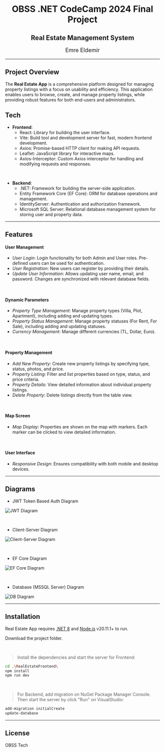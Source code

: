 <h1 align = "center"> OBSS .NET CodeCamp 2024 Final Project </h1>

<h2 align = "center"> Real Estate Management System </h2>


<div align="center" style="font-size: 18px;>

[Emre Eldemir](https://www.linkedin.com/in/emreeldemir/)

</div>

<hr>

## Project Overview

The **Real Estate App** is a comprehensive platform designed for managing property listings with a focus on usability and efficiency. This application enables users to browse, create, and manage property listings, while providing robust features for both end-users and administrators.



## Tech
- **Frontend**:
    - React: Library for building the user interface.
    - Vite: Build tool and development server for fast, modern frontend development.
    - Axios: Promise-based HTTP client for making API requests.
    - Leaflet: JavaScript library for interactive maps.
    - Axios-Interceptor: Custom Axios interceptor for handling and modifying requests and responses.

<br>

- **Backend**:
    - .NET: Framework for building the server-side application.
    - Entity Framework Core (EF Core): ORM for database operations and management.
    - IdentityServer: Authentication and authorization framework.
    - Microsoft SQL Server: Relational database management system for storing user and property data.

<hr>


## Features

#### User Management
- *User Login*: Login functionality for both Admin and User roles. Pre-defined users can be used for authentication. 
- *User Registration*: New users can register by providing their details.
- *Update User Information*: Allows updating user name, email, and password. Changes are synchronized with relevant database fields.
<br>

#### Dynamic Parameters
- *Property Type Management*: Manage property types (Villa, Plot, Apartment), including adding and updating types.
- *Property Status Management*: Manage property statuses (For Rent, For Sale), including adding and updating statuses.
- *Currency Management*: Manage different currencies (TL, Dollar, Euro).
<br>

#### Property Management
- *Add New Property*: Create new property listings by specifying type, status, photos, and price.
- *Property Listing*: Filter and list properties based on type, status, and price criteria.
- *Property Details*: View detailed information about individual property listings.
- *Delete Property*: Delete listings directly from the table view.
<br>

#### Map Screen
- *Map Display*: Properties are shown on the map with markers. Each marker can be clicked to view detailed information.
<br>

#### User Interface
- *Responsive Design*: Ensures compatibility with both mobile and desktop devices.
<hr>

## Diagrams
- JWT Token Based Auth Diagram

![JWT Diagram](readme-assets/jwt-diagram.jpg)


<br>

- Client-Server Diagram

![Client-Server Diagram](readme-assets/client-server-diagram.png)

<br>

- EF Core Diagram

![EF Core Diagram](readme-assets/ef-core-diagram.jpg)

<br>

- Database (MSSQL Server) Diagram

![DB Diagram](readme-assets/db-diagram.jpg)


<hr>

## Installation

Real Estate App requires [.NET 8](https://learn.microsoft.com/tr-tr/dotnet/welcome) and [Node.js](https://nodejs.org/) v20.11.1+ to run.

Download the project folder.

<br>

> Install the dependencies and start the server for Frontend:

```sh
cd .\RealEstateFrontend\
npm install
npm run dev
```
<br>

> For Backend, add migration on NuGet Package Manager Console.
Then start the server by click "Run" on VisualStudio:

```sh
add-migration initialCreate
update-database
```
<hr>

## License

OBSS Tech
